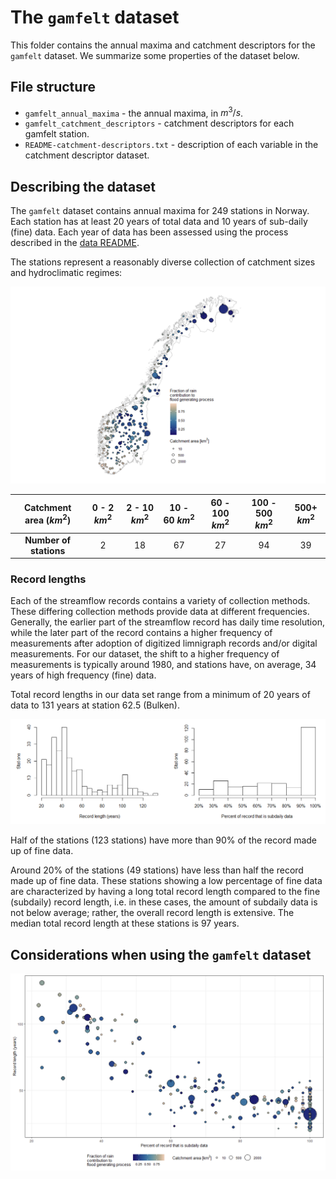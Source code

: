 
# The `gamfelt` dataset

This folder contains the annual maxima and catchment descriptors for the
`gamfelt` dataset. We summarize some properties of the dataset below.

## File structure

- `gamfelt_annual_maxima` - the annual maxima, in $m^3/s$.
- `gamfelt_catchment_descriptors` - catchment descriptors for each
  gamfelt station.
- `README-catchment-descriptors.txt` - description of each variable in
  the catchment descriptor dataset.

## Describing the dataset

The `gamfelt` dataset contains annual maxima for 249 stations in Norway.
Each station has at least 20 years of total data and 10 years of
sub-daily (fine) data. Each year of data has been assessed using the
process described in the [data README](/data/README.md).

The stations represent a reasonably diverse collection of catchment
sizes and hydroclimatic regimes:

![](README_files/figure-gfm/unnamed-chunk-1-1.png)<!-- -->

| Catchment area ($km^2$) | 0 - 2 $km^2$ | 2 - 10 $km^2$ | 10 - 60 $km^2$ | 60 - 100 $km^2$ | 100 - 500 $km^2$ | 500+ $km^2$ |
|:-----------------------:|:------------:|:-------------:|:--------------:|:---------------:|:----------------:|:-----------:|
| **Number of stations**  |      2       |      18       |       67       |       27        |        94        |     39      |

### Record lengths

Each of the streamflow records contains a variety of collection methods.
These differing collection methods provide data at different
frequencies. Generally, the earlier part of the streamflow record has
daily time resolution, while the later part of the record contains a
higher frequency of measurements after adoption of digitized limnigraph
records and/or digital measurements. For our dataset, the shift to a
higher frequency of measurements is typically around 1980, and stations
have, on average, 34 years of high frequency (fine) data.

Total record lengths in our data set range from a minimum of 20 years of
data to 131 years at station 62.5 (Bulken).

![](README_files/figure-gfm/unnamed-chunk-2-1.png)<!-- -->

Half of the stations (123 stations) have more than 90% of the record
made up of fine data.

Around 20% of the stations (49 stations) have less than half the record
made up of fine data. These stations showing a low percentage of fine
data are characterized by having a long total record length compared to
the fine (subdaily) record length, i.e. in these cases, the amount of
subdaily data is not below average; rather, the overall record length is
extensive. The median total record length at these stations is 97 years.

## Considerations when using the `gamfelt` dataset

![](README_files/figure-gfm/unnamed-chunk-3-1.png)<!-- -->
